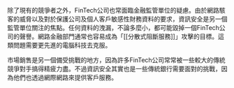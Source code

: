 除了現有的競爭者之外，FinTech公司也常面臨金融監管單位的疑慮。由於網路駭客的威脅以及對於保護公司及個人客戶敏感性財務資料的要求，資訊安全是另一個監管單位關注的焦點。任何資料的洩漏，不論多麼小，都可能毀掉一個FinTech公司的聲譽。網路金融部門通常也容易成為「[[分散式阻斷服務]]」攻擊的目標。這類問題需要更先進的電腦科技去克服。

市場銷售是另一個備受挑戰的地方，因為許多FinTech公司常常被一些較大的傳統競爭對手搞得精疲力盡。不過資訊安全其實也是一些傳統銀行需要面對的挑戰，因為他們也透過網際網路來提供客戶服務。 